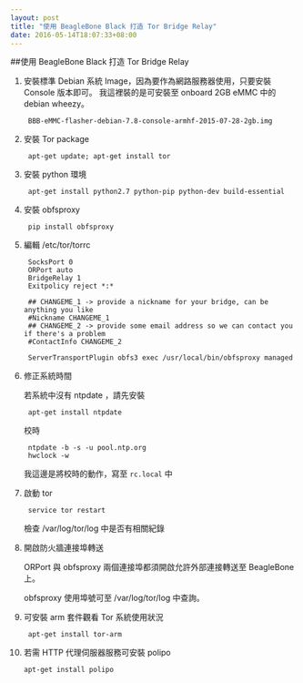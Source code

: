 ```yaml
---
layout: post
title: "使用 BeagleBone Black 打造 Tor Bridge Relay"
date: 2016-05-14T18:07:33+08:00
---
```


##使用 BeagleBone Black 打造 Tor Bridge Relay

1. 安裝標準 Debian 系統 Image，因為要作為網路服務器使用，只要安裝 Console 版本即可。
	我這裡裝的是可安裝至 onboard 2GB eMMC 中的 debian wheezy。 

		BBB-eMMC-flasher-debian-7.8-console-armhf-2015-07-28-2gb.img


2. 安裝 Tor package
	
		apt-get update; apt-get install tor

3. 安裝 python 環境

		apt-get install python2.7 python-pip python-dev build-essential

4. 安裝 obfsproxy

		pip install obfsproxy

5. 編輯 /etc/tor/torrc

		SocksPort 0
		ORPort auto
		BridgeRelay 1
		Exitpolicy reject *:*

		## CHANGEME_1 -> provide a nickname for your bridge, can be anything you like
		#Nickname CHANGEME_1
		## CHANGEME_2 -> provide some email address so we can contact you if there's a problem
		#ContactInfo CHANGEME_2

		ServerTransportPlugin obfs3 exec /usr/local/bin/obfsproxy managed
		
6. 修正系統時間

	若系統中沒有 ntpdate ，請先安裝
		
		apt-get install ntpdate 
		
	校時
	
		ntpdate -b -s -u pool.ntp.org
		hwclock -w
	
	我這邊是將校時的動作，寫至 `rc.local` 中
			

7. 啟動 tor

		service tor restart
		
	檢查 /var/log/tor/log 中是否有相關紀錄
	
8. 開啟防火牆連接埠轉送

	ORPort 與 obfsproxy 兩個連接埠都須開啟允許外部連接轉送至 BeagleBone 上。
	
	obfsproxy 使用埠號可至 /var/log/tor/log 中查詢。
	
9. 可安裝 arm 套件觀看 Tor 系統使用狀況

		apt-get install tor-arm
	
10. 若需 HTTP 代理伺服器服務可安裝 polipo 

		apt-get install polipo	
